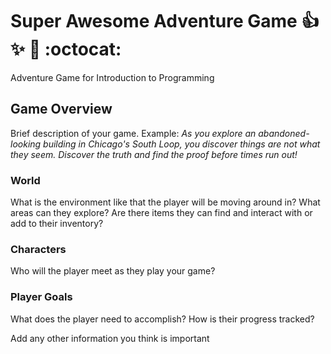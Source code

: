 # Super Awesome Adventure Game :+1: :sparkles: :tada: :octocat: 
Adventure Game for Introduction to Programming

## Game Overview
Brief description of your game. Example: 
*As you explore an abandoned-looking building in Chicago's South Loop, you discover things are not what they seem. Discover the truth and find the proof before times run out!*

### World
What is the environment like that the player will be moving around in? What areas can they explore? Are there items they can find and interact with or add to their inventory?

### Characters
Who will the player meet as they play your game?

### Player Goals
What does the player need to accomplish? How is their progress tracked?

Add any other information you think is important